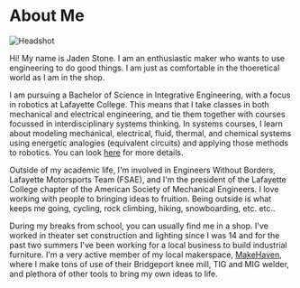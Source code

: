 # About Me

<img style=" max-width: 300px; height: auto; align: left " src="https://r3dotstone.github.io/portfolio/media/Headshot.jpg" alt="Headshot" > <br>

Hi! My name is Jaden Stone. I am an enthusiastic maker who wants to use engineering to do good things. I am just as comfortable in the thoeretical world as I am in the shop. 

I am pursuing a Bachelor of Science in Integrative Engineering, with a focus in robotics at Lafayette College. This means that I take classes in both mechanical and electrical engineering, and tie them together with courses focussed in interdisciplinary systems thinking. In systems courses, I learn about modeling mechanical, electrical, fluid, thermal, and chemical systems using energetic analogies (equivalent circuits) and applying those methods to robotics. You can look [here](https://inte.lafayette.edu/) for more details.

Outside of my academic life, I'm involved in Engineers Without Borders, Lafayette Motorsports Team (FSAE), and I'm the president of the Lafayette College chapter of the American Society of Mechanical Engineers. I love working with people to bringing ideas to fruition. Being outside is what keeps me going, cycling, rock climbing, hiking, snowboarding, etc. etc..

During my breaks from school, you can usually find me in a shop. I've worked in theater set construction and lighting since I was 14 and for the past two summers I've been working for a local business to build industrial furniture. I'm a very active member of my local makerspace, [MakeHaven](https://www.makehaven.org/), where I make tons of use of their Bridgeport knee mill, TIG and MIG welder, and plethora of other tools to bring my own ideas to life.